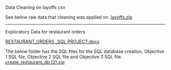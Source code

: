 Data Cleaning on layoffs csv

See below raw data that cleaning was applied on.
[layoffs.zip](https://github.com/user-attachments/files/18813998/layoffs.zip)


___________________________________________________________________________________________________________________
Exploratory Data for restaurant orders


[RESTAURANT_ORDERS _SQL PROJECT.docx](https://github.com/user-attachments/files/18812005/RESTAURANT_ORDERS._SQL.PROJECT.docx)

The below folder has the SQL files for the SQL database creation,  Objective 1 SQL file, Objective 2 SQL file and Objective 3 SQL file.
[create_restaurant_db (2).zip](https://github.com/user-attachments/files/18812144/create_restaurant_db.2.zip)
